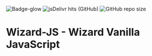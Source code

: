 
![Badge-glow](https://img.shields.io/badge/WizardJS-v.1-blue?style=flat-square) ![jsDelivr hits (GitHub)](https://data.jsdelivr.com/v1/package/gh/AdrianVillamayor/Wizard-JS/badge) ![GitHub repo size](https://img.shields.io/github/repo-size/AdrianVillamayor/Wizard-JS?style=flat-square)
# Wizard-JS - Wizard Vanilla JavaScript